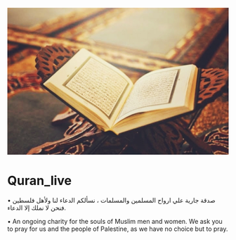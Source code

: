 ![](https://github.com/ZORO2045/Quran_live/blob/main/banner.jpg)
# Quran_live
• صدقة جارية علي ارواح المسلمين والمسلمات ، نسألكم الدعاء لنا ولأهل  فلسطين فنحن لا نملك إلا الدعاء.

• An ongoing charity for the souls of Muslim men and women. We ask you to pray for us and the people of Palestine, as we have no choice but to pray.

